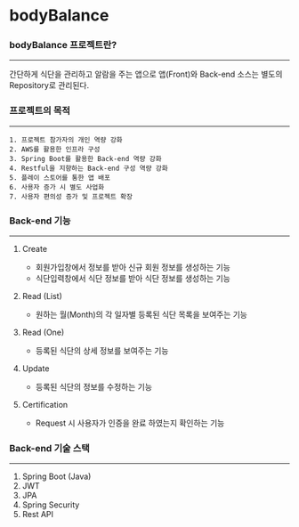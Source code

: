 # bodyBalance
### bodyBalance 프로젝트란?
-------------
간단하게 식단을 관리하고 알람을 주는 앱으로 앱(Front)와 Back-end 소스는 별도의 Repository로 관리된다.

### 프로젝트의 목적
-------------
```
1. 프로젝트 참가자의 개인 역량 강화
2. AWS를 활용한 인프라 구성
3. Spring Boot를 활용한 Back-end 역량 강화
4. Restful을 지향하는 Back-end 구성 역량 강화
5. 플레이 스토어를 통한 앱 배포
6. 사용자 증가 시 별도 사업화
7. 사용자 편의성 증가 및 프로젝트 확장
```

### Back-end 기능
-------------
1. Create
   - 회원가입창에서 정보를 받아 신규 회원 정보를 생성하는 기능
   - 식단입력창에서 식단 정보를 받아 식단 정보를 생성하는 기능

2. Read (List)
   - 원하는 월(Month)의 각 일자별 등록된 식단 목록을 보여주는 기능

3. Read (One)
   - 등록된 식단의 상세 정보를 보여주는 기능

4. Update
   - 등록된 식단의 정보를 수정하는 기능

5. Certification
   - Request 시 사용자가 인증을 완료 하였는지 확인하는 기능

### Back-end 기술 스택
-------------
1. Spring Boot (Java)
2. JWT
3. JPA
4. Spring Security
5. Rest API
